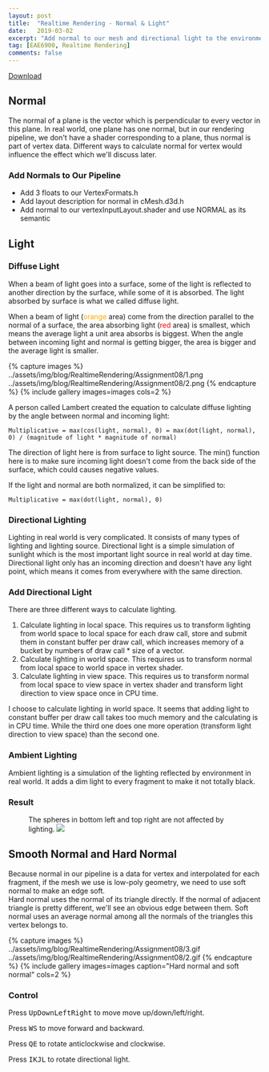 ```yaml
---
layout: post
title:  "Realtime Rendering - Normal & Light"
date:   2019-03-02
excerpt: "Add normal to our mesh and directional light to the environment"
tag: [EAE6900, Realtime Rendering]
comments: false
---
```


 <div markdown="0"><a href="https://drive.google.com/open?id=1ZyPRUs3394yYWSIcCTOPJpCQ7wOgzk0Q" class="btn btn-info">Download</a></div>

## Normal
The normal of a plane is the vector which is perpendicular to every vector in this plane. In real world, one plane has one normal, but in our rendering pipeline, we don't have a shader corresponding to a plane, thus normal is part of vertex data. Different ways to calculate normal for vertex would influence the effect which we'll discuss later.

### Add Normals to Our Pipeline
* Add 3 floats to our VertexFormats.h
* Add layout description for normal in cMesh.d3d.h
* Add normal to our vertexInputLayout.shader and use NORMAL as its semantic

## Light
### Diffuse Light
When a beam of light goes into a surface, some of the light is reflected to another direction by the surface, while some of it is absorbed. The light absorbed by surface is what we called diffuse light.

When a beam of light (<span style="color:orange">orange</span> area) come from the direction parallel to the normal of a surface, the area absorbing light (<span style="color:red">red</span> area) is smallest, which means the average light a unit area absorbs is biggest. When the angle between incoming light and normal is getting bigger, the area is bigger and the average light is smaller. 

{% capture images %}
    ../assets/img/blog/RealtimeRendering/Assignment08/1.png
    ../assets/img/blog/RealtimeRendering/Assignment08/2.png
{% endcapture %}
{% include gallery images=images cols=2 %}

A person called Lambert created the equation to calculate diffuse lighting by the angle between normal and incoming light:

`Multiplicative = max(cos(light, normal), 0) = max(dot(light, normal), 0) / (magnitude of light * magnitude of normal)`

The direction of light here is from surface to light source. The min() function here is to make sure incoming light doesn't come from the back side of the surface, which could causes negative values.

If the light and normal are both normalized, it can be simplified to:

`Multiplicative = max(dot(light, normal), 0)`

### Directional Lighting

Lighting in real world is very complicated. It consists of many types of lighting and lighting source. Directional light is a simple simulation of sunlight which is the most important light source in real world at day time. Directional light only has an incoming direction and doesn't have any light point, which means it comes from everywhere with the same direction.

### Add Directional Light
There are three different ways to calculate lighting.
1. Calculate lighting in local space. This requires us to transform lighting from world space to local space for each draw call, store and submit them in constant buffer per draw call, which increases memory of a bucket by numbers of draw call * size of a vector.
2. Calculate lighting in world space. This requires us to transform normal from local space to world space in vertex shader.
3. Calculate lighting in view space. This requires us to transform normal from local space to view space in vertex shader and transform light direction to view space once in CPU time.

I choose to calculate lighting in world space. It seems that adding light to constant buffer per draw call takes too much memory and the calculating is in CPU time. While the third one does one more operation (transform light direction to view space) than the second one.

### Ambient Lighting
Ambient lighting is a simulation of the lighting reflected by environment in real world. It adds a dim light to every fragment to make it not totally black.

### Result
<figure>
    The spheres in bottom left and top right are not affected by lighting.
	<a href="    ../assets/img/blog/RealtimeRendering/Assignment08/1.gif"><img src="    ../assets/img/blog/RealtimeRendering/Assignment08/1.gif"></a>
</figure>

## Smooth Normal and Hard Normal
Because normal in our pipeline is a data for vertex and interpolated for each fragment, if the mesh we use is low-poly geometry, we need to use soft normal to make an edge soft.  
Hard normal uses the normal of its triangle directly. If the normal of adjacent triangle is pretty different, we'll see an obvious edge between them. Soft normal uses an average normal among all the normals of the triangles this vertex belongs to.

{% capture images %}
    ../assets/img/blog/RealtimeRendering/Assignment08/3.gif
    ../assets/img/blog/RealtimeRendering/Assignment08/2.gif
{% endcapture %}
{% include gallery images=images caption="Hard normal and soft normal" cols=2 %}

### Control
Press <kbd>Up</kbd><kbd>Down</kbd><kbd>Left</kbd><kbd>Right</kbd> to move move up/down/left/right.

Press <kbd>W</kbd><kbd>S</kbd> to move forward and backward.

Press <kbd>Q</kbd><kbd>E</kbd> to rotate anticlockwise and clockwise.

Press <kbd>I</kbd><kbd>K</kbd><kbd>J</kbd><kbd>L</kbd> to rotate directional light.

